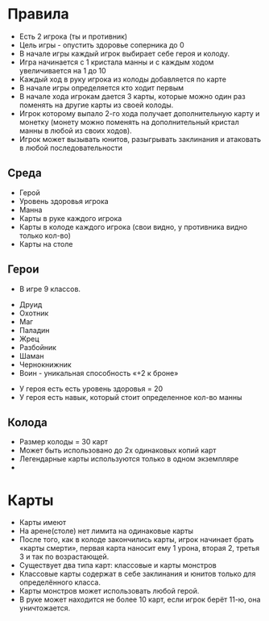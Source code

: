 # Правила

* Есть 2 игрока (ты и противник)
* Цель игры - опустить здоровье соперника до 0
* В начале игры каждый игрок выбирает себе героя и колоду.
* Игра начинается с 1 кристала манны и с каждым ходом увеличивается на 1 до 10
* Каждый ход в руку игрока из колоды добавляется по карте
* В начале игры определяется кто ходит первым
* В начале хода игрокам дается 3 карты, которые можно один раз поменять на другие карты из своей колоды.
* Игрок которому выпало 2-го хода получает дополнительную карту и монетку (монету можно поменять на дополнительный кристал манны в любой из своих ходов).
* Игрок может вызывать юнитов, разыгрывать заклинания и атаковать в любой последовательности

## Среда

- Герой
- Уровень здоровья игрока
- Манна
- Карты в руке каждого игрока
- Карты в колоде каждого игрока (свои видно, у противника видно только кол-во)
- Карты на столе

## Герои

- В игре 9 классов.
* Друид
* Охотник
* Маг
* Паладин
* Жрец
* Разбойник
* Шаман
* Чернокнижник
* Воин - уникальная способность «+2 к броне»

- У героя есть есть уровень здоровья = 20
- У героя есть навык, который стоит определенное кол-во манны

## Колода

* Размер колоды = 30 карт
* Может быть использовано до 2х одинаковых копий карт
* Легендарные карты используются только в одном экземпляре
*

# Карты

* Карты имеют
* На арене(столе) нет лимита на одинаковые карты
* После того, как в колоде закончились карты, игрок начинает брать «карты смерти», первая карта наносит ему 1 урона, вторая 2, третья 3 и так по возрастающей.
* Существует два типа карт: классовые и карты монстров
* Классовые карты содержат в себе заклинания и юнитов только для определённого класса.
* Карты монстров может использовать любой герой.
* В руке может находится не более 10 карт, если игрок берёт 11-ю, она уничтожается.
